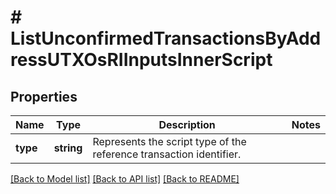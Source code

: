 # # ListUnconfirmedTransactionsByAddressUTXOsRIInputsInnerScript

## Properties

Name | Type | Description | Notes
------------ | ------------- | ------------- | -------------
**type** | **string** | Represents the script type of the reference transaction identifier. |

[[Back to Model list]](../../README.md#models) [[Back to API list]](../../README.md#endpoints) [[Back to README]](../../README.md)
